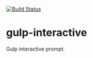 [![Build Status](https://travis-ci.org/mxl/gulp-interactive.svg?branch=master)](https://travis-ci.org/mxl/gulp-interactive)

# gulp-interactive
Gulp interactive prompt.
